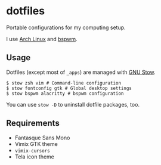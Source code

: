 # dotfiles

Portable configurations for my computing setup.

I use [Arch Linux](https://archlinux.org/) and [bspwm](https://github.com/baskerville/bspwm).

## Usage

Dotfiles (except most of `_apps`) are managed with [GNU Stow](https://www.gnu.org/software/stow/).

```shell
$ stow zsh vim # Command-line configuration
$ stow fontconfig gtk # Global desktop settings
$ stow bspwm alacritty # bspwm configuration
```

You can use `stow -D` to uninstall dotfile packages, too.

## Requirements

- Fantasque Sans Mono
- Vimix GTK theme
- `vimix-cursors`
- Tela icon theme
